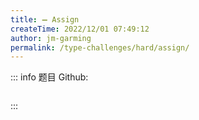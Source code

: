 ```yaml
---
title: ➖ Assign
createTime: 2022/12/01 07:49:12
author: jm-garming
permalink: /type-challenges/hard/assign/
---
```


::: info 题目
Github: []()

```ts

```

:::
